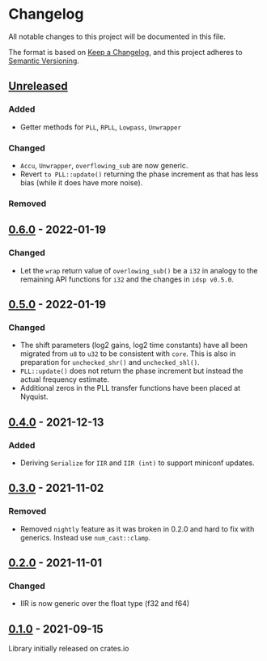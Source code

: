 # Changelog
All notable changes to this project will be documented in this file.

The format is based on [Keep a Changelog](https://keepachangelog.com/en/1.0.0/),
and this project adheres to [Semantic Versioning](https://semver.org/spec/v2.0.0.html).

## [Unreleased]

### Added
* Getter methods for `PLL`, `RPLL`, `Lowpass`, `Unwrapper`
### Changed
* `Accu`, `Unwrapper`, `overflowing_sub` are now generic.
* Revert `to PLL::update()` returning the phase increment as that has less bias
  (while it does have more noise).
### Removed

## [0.6.0] - 2022-01-19
### Changed
* Let the `wrap` return value of `overlowing_sub()` be a `i32` in analogy to the
  remaining API functions for `i32` and the changes in `idsp v0.5.0`.

## [0.5.0] - 2022-01-19
### Changed
* The shift parameters (log2 gains, log2 time constants) have all been migrated
  from `u8` to `u32` to be consistent with `core`. This is also in preparation
  for `unchecked_shr()` and `unchecked_shl()`.
* `PLL::update()` does not return the phase increment but instead the actual
  frequency estimate.
* Additional zeros in the PLL transfer functions have been placed at Nyquist.

## [0.4.0] - 2021-12-13

### Added
* Deriving `Serialize` for `IIR` and `IIR (int)` to support miniconf updates.

## [0.3.0] - 2021-11-02

### Removed
* Removed `nightly` feature as it was broken in 0.2.0 and hard to fix with
  generics. Instead use `num_cast::clamp`.

## [0.2.0] - 2021-11-01

### Changed
* IIR is now generic over the float type (f32 and f64)

## [0.1.0] - 2021-09-15

Library initially released on crates.io

[Unreleased]: https://github.com/quartiq/idsp/compare/v0.6.0...HEAD
[0.6.0]: https://github.com/quartiq/idsp/releases/tag/v0.6.0
[0.5.0]: https://github.com/quartiq/idsp/releases/tag/v0.5.0
[0.4.0]: https://github.com/quartiq/idsp/releases/tag/v0.4.0
[0.3.0]: https://github.com/quartiq/idsp/releases/tag/v0.3.0
[0.2.0]: https://github.com/quartiq/idsp/releases/tag/v0.2.0
[0.1.0]: https://github.com/quartiq/idsp/releases/tag/v0.1.0

